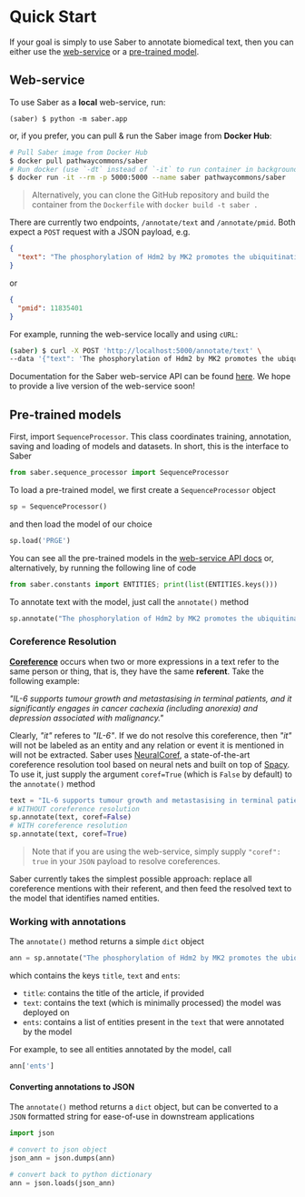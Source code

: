 # Quick Start

If your goal is simply to use Saber to annotate biomedical text, then you can either use the [web-service](#web-service) or a [pre-trained model](#pre-trained-models).

## Web-service

To use Saber as a **local** web-service, run:

```
(saber) $ python -m saber.app
```

or, if you prefer, you can pull & run the Saber image from **Docker Hub**:

```bash
# Pull Saber image from Docker Hub
$ docker pull pathwaycommons/saber
# Run docker (use `-dt` instead of `-it` to run container in background)
$ docker run -it --rm -p 5000:5000 --name saber pathwaycommons/saber
```

> Alternatively, you can clone the GitHub repository and build the container from the `Dockerfile` with `docker build -t saber .`

There are currently two endpoints, `/annotate/text` and `/annotate/pmid`. Both expect a `POST` request with a JSON payload, e.g.

```json
{
  "text": "The phosphorylation of Hdm2 by MK2 promotes the ubiquitination of p53."
}
```

or

```json
{
  "pmid": 11835401
}
```

For example, running the web-service locally and using `cURL`:

```bash
(saber) $ curl -X POST 'http://localhost:5000/annotate/text' \
--data '{"text": 'The phosphorylation of Hdm2 by MK2 promotes the ubiquitination of p53.'}'
```

Documentation for the Saber web-service API can be found [here](https://baderlab.github.io/saber-api-docs/). We hope to provide a live version of the web-service soon!

## Pre-trained models

First, import `SequenceProcessor`. This class coordinates training, annotation, saving and loading of models and datasets. In short, this is the interface to Saber

```python
from saber.sequence_processor import SequenceProcessor
```

To load a pre-trained model, we first create a `SequenceProcessor` object

```python
sp = SequenceProcessor()
```

and then load the model of our choice

```python
sp.load('PRGE')
```

You can see all the pre-trained models in the [web-service API docs](https://baderlab.github.io/saber-api-docs/) or, alternatively, by running the following line of code

```python
from saber.constants import ENTITIES; print(list(ENTITIES.keys()))
```

To annotate text with the model, just call the `annotate()` method

```python
sp.annotate("The phosphorylation of Hdm2 by MK2 promotes the ubiquitination of p53.")
```

### Coreference Resolution

[**Coreference**](http://www.wikiwand.com/en/Coreference) occurs when two or more expressions in a text refer to the same person or thing, that is, they have the same **referent**. Take the following example:

_"IL-6 supports tumour growth and metastasising in terminal patients, and it significantly engages in cancer cachexia (including anorexia) and depression associated with malignancy."_

Clearly, _"it"_ referes to _"IL-6"_. If we do not resolve this coreference, then _"it"_ will not be labeled as an entity and any relation or event it is mentioned in will not be extracted. Saber uses [NeuralCoref](https://github.com/huggingface/neuralcoref), a state-of-the-art coreference resolution tool based on neural nets and built on top of [Spacy](https://spacy.io). To use it, just supply the argument `coref=True` (which is `False` by default) to the `annotate()` method

```python
text = "IL-6 supports tumour growth and metastasising in terminal patients, and it significantly engages in cancer cachexia (including anorexia) and depression associated with malignancy."
# WITHOUT coreference resolution
sp.annotate(text, coref=False)
# WITH coreference resolution
sp.annotate(text, coref=True)
```

> Note that if you are using the web-service, simply supply `"coref": true` in your `JSON` payload to resolve coreferences.

Saber currently takes the simplest possible approach: replace all coreference mentions with their referent, and then feed the resolved text to the model that identifies named entities.

### Working with annotations

The `annotate()` method returns a simple `dict` object

```python
ann = sp.annotate("The phosphorylation of Hdm2 by MK2 promotes the ubiquitination of p53.")
```

which contains the keys `title`, `text` and `ents`:

- `title`: contains the title of the article, if provided
- `text`: contains the text (which is minimally processed) the model was deployed on
- `ents`: contains a list of entities present in the `text` that were annotated by the model

For example, to see all entities annotated by the model, call

```python
ann['ents']
```

#### Converting annotations to JSON

The `annotate()` method returns a `dict` object, but can be converted to a `JSON` formatted string for ease-of-use in downstream applications

```python
import json

# convert to json object
json_ann = json.dumps(ann)

# convert back to python dictionary
ann = json.loads(json_ann)
```

